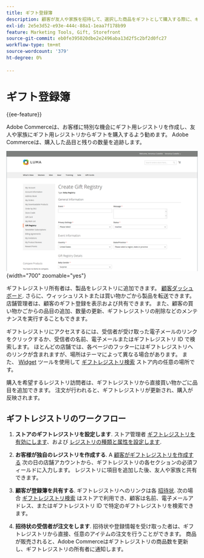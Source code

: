 ```yaml
---
title: ギフト登録簿
description: 顧客が友人や家族を招待して、選択した商品をギフトとして購入する際に、ギフトレジストリーが売り上げを促進する方法を説明します。
exl-id: 2e5e3d52-e93e-444c-88a1-1eaa7f178b99
feature: Marketing Tools, Gift, Storefront
source-git-commit: eb0fe395020dbe2e2496aba13d2f5c2bf2d0fc27
workflow-type: tm+mt
source-wordcount: '379'
ht-degree: 0%

---
```


# ギフト登録簿

{{ee-feature}}

Adobe Commerceは、お客様に特別な機会にギフト用レジストリを作成し、友人や家族にギフト用レジストリからギフトを購入するよう勧めます。 Adobe Commerceは、購入した品目と残りの数量を追跡します。

![ストアフロントの例 — ベビーギフトレジストリ](./assets/storefront-gift-registry-create-baby-info.png){width="700" zoomable="yes"}

ギフトレジストリ所有者は、製品をレジストリに追加できます。 [顧客ダッシュボード](gift-registry-storefront.md#gift-registry-information). さらに、ウィッシュリストまたは買い物かごから製品を転送できます。 店舗管理者は、顧客のギフト登録を表示および共有できます。 また、顧客の買い物かごからの品目の追加、数量の更新、ギフトレジストリの削除などのメンテナンスを実行することもできます。

ギフトレジストリにアクセスするには、受信者が受け取った電子メールのリンクをクリックするか、受信者の名前、電子メールまたはギフトレジストリ ID で検索します。 ほとんどの店舗では、各ページのフッターにはギフトレジストリへのリンクが含まれますが、場所はテーマによって異なる場合があります。 また、 [Widget](../content-design/widgets.md) ツールを使用して [ギフトレジストリ検索](gift-registry-search.md) ストア内の任意の場所です。

購入を希望するレジストリ訪問者は、ギフトレジストリから直接買い物かごに品目を追加できます。 注文が行われると、ギフトレジストリが更新され、購入が反映されます。

## ギフトレジストリのワークフロー

1. **ストアのギフトレジストリを設定します**. ストア管理者 [ギフトレジストリを有効にします](gift-registry-configure.md)、および [レジストリの種類と属性を設定します](gift-registry-create.md).

1. **お客様が独自のレジストリを作成する**. A [顧客がギフトレジストリを作成する](gift-registry-storefront.md#create-a-new-gift-registry) 次の日の店舗アカウントから、ギフトレジストリの各セクションの必須フィールドに入力します。 レジストリに項目を追加した後、友人や家族と共有できます。

1. **顧客が登録簿を共有する**. ギフトレジストリへのリンクは各 [招待状](gift-registry-storefront.md#share-a-gift-registry). 次の場合 [ギフトレジストリ検索](gift-registry-search.md) はストアで利用でき、顧客は名前、電子メールアドレス、またはギフトレジストリ ID で特定のギフトレジストリを検索できます。

1. **招待状の受信者が注文をします**. 招待状や登録情報を受け取った者は、ギフトレジストリから直接、任意のアイテムの注文を行うことができます。 商品が販売されると、Adobe Commerceはギフトレジストリの商品数を更新し、ギフトレジストリの所有者に通知します。
